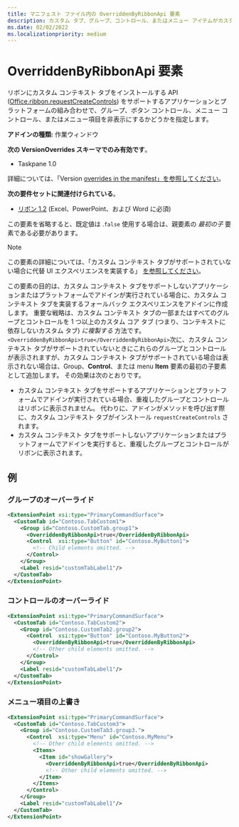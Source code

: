 ```yaml
---
title: マニフェスト ファイル内の OverriddenByRibbonApi 要素
description: カスタム タブ、グループ、コントロール、またはメニュー アイテムがカスタム コンテキスト タブの一部である場合に表示してはならないことを指定する方法について説明します。
ms.date: 02/02/2022
ms.localizationpriority: medium
---
```


# <a name="overriddenbyribbonapi-element"></a>OverriddenByRibbonApi 要素

リボンにカスタム コンテキスト タブ[](group.md)をインストール[](control.md#button-control)する API ([](control.md#menu-dropdown-button-controls)[Office.ribbon.requestCreateControls](/javascript/api/office/office.ribbon?view=common-js&preserve-view=true#office-office-ribbon-requestcreatecontrols-member(1))) をサポートするアプリケーションとプラットフォームの組み合わせで、グループ、ボタン コントロール、メニュー コントロール、またはメニュー項目を非表示にするかどうかを指定します。

**アドインの種類:** 作業ウィンドウ

**次の VersionOverrides スキーマでのみ有効です**。

- Taskpane 1.0

詳細については、「Version [overrides in the manifest」を参照してください](../../develop/add-in-manifests.md#version-overrides-in-the-manifest)。

**次の要件セットに関連付けられている**。

- [リボン 1.2](../requirement-sets/add-in-commands-requirement-sets.md) (Excel、PowerPoint、および Word に必須)

この要素を省略すると、既定値は .`false` 使用する場合は、親要素の *最初の子* 要素である必要があります。

> [!NOTE]
> この要素の詳細については、「カスタム コンテキスト タブがサポートされていない場合に代替 UI エクスペリエンスを実装する」 [を参照してください](../../design/contextual-tabs.md#implement-an-alternate-ui-experience-when-custom-contextual-tabs-are-not-supported)。

この要素の目的は、カスタム コンテキスト タブをサポートしないアプリケーションまたはプラットフォームでアドインが実行されている場合に、カスタム コンテキスト タブを実装するフォールバック エクスペリエンスをアドインに作成します。 重要な戦略は、カスタム コンテキスト タブの一部またはすべてのグループとコントロールを 1 つ以上のカスタム コア タブ (つまり、コンテキストに依存しないカスタム タブ) *に複製する* 方法です。  `<OverriddenByRibbonApi>true</OverriddenByRibbonApi>`次に、カスタム コンテキスト タブがサポートされていないときにこれらのグループとコントロールが表示されますが、カスタム コンテキスト タブがサポートされている場合は表示されない場合は、Group、**Control**、または menu **Item** 要素の最初の子要素として追加します。 その効果は次のとおりです。

- カスタム コンテキスト タブをサポートするアプリケーションとプラットフォームでアドインが実行されている場合、重複したグループとコントロールはリボンに表示されません。 代わりに、アドインがメソッドを呼び出す際に、カスタム コンテキスト タブがインストール `requestCreateControls` されます。
- カスタム コンテキスト タブをサポートしないアプリケーションまたはプラットフォームでアドインを実行すると、重複したグループとコントロールがリボンに表示されます。

## <a name="examples"></a>例

### <a name="overriding-a-group"></a>グループのオーバーライド

```xml
<ExtensionPoint xsi:type="PrimaryCommandSurface">
  <CustomTab id="Contoso.TabCustom1">
    <Group id="Contoso.CustomTab.group1">
      <OverriddenByRibbonApi>true</OverriddenByRibbonApi>
      <Control  xsi:type="Button" id="Contoso.MyButton1">
        <!-- Child elements omitted. -->
      </Control>
    </Group>
    <Label resid="customTabLabel1"/>
  </CustomTab>
</ExtensionPoint>
```

### <a name="overriding-a-control"></a>コントロールのオーバーライド

```xml
<ExtensionPoint xsi:type="PrimaryCommandSurface">
  <CustomTab id="Contoso.TabCustom2">
    <Group id="Contoso.CustomTab2.group2">
      <Control  xsi:type="Button" id="Contoso.MyButton2">
        <OverriddenByRibbonApi>true</OverriddenByRibbonApi>
        <!-- Other child elements omitted. -->
      </Control>
    </Group>
    <Label resid="customTabLabel1"/>
  </CustomTab>
</ExtensionPoint>
```

### <a name="overriding-a-menu-item"></a>メニュー項目の上書き

```xml
<ExtensionPoint xsi:type="PrimaryCommandSurface">
  <CustomTab id="Contoso.TabCustom3">
    <Group id="Contoso.CustomTab3.group3.">
      <Control  xsi:type="Menu" id="Contoso.MyMenu">
        <!-- Other child elements omitted. -->
        <Items>
          <Item id="showGallery">
            <OverriddenByRibbonApi>true</OverriddenByRibbonApi>
            <!-- Other child elements omitted. -->
          </Item>
        </Items>
      </Control>
    </Group>
    <Label resid="customTabLabel1"/>
  </CustomTab>
</ExtensionPoint>
```
